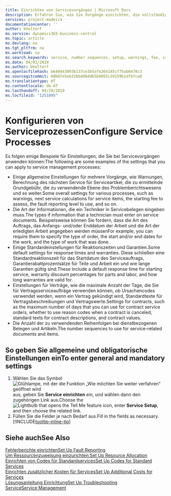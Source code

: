 ```yaml
---
title: Einrichten von Servicevorgängen | Microsoft Docs
description: Erfahren Sie, wie Sie Vorgänge einrichten, die vollständige Zufriedenheit Ihrer Debitoren mit Ihrem Debitorendienst sicherzustellen.
services: project-madeira
documentationcenter: ''
author: bholtorf
ms.service: dynamics365-business-central
ms.topic: article
ms.devlang: na
ms.tgt_pltfrm: na
ms.workload: na
ms.search.keywords: service, number sequences, setup, warnings, fee, contracts, warranties
ms.date: 04/01/2019
ms.author: bholtorf
ms.openlocfilehash: b640443093b137ce3b5afe264185cf75ab0478c3
ms.sourcegitcommit: 60b87e5eb32bb408dd65b9855c29159b1dfbfca8
ms.translationtype: HT
ms.contentlocale: de-AT
ms.lasthandoff: 04/29/2019
ms.locfileid: "1251095"
---
```

# <a name="configure-service-processes"></a><span data-ttu-id="71400-103">Konfigurieren von Serviceprozessen</span><span class="sxs-lookup"><span data-stu-id="71400-103">Configure Service Processes</span></span>
<span data-ttu-id="71400-104">Es folgen einige Beispiele für Einstellungen, die Sie bei Servicevorgängen anwenden können:</span><span class="sxs-lookup"><span data-stu-id="71400-104">The following are some examples of the settings that you can apply to service management processes:</span></span>  
  
* <span data-ttu-id="71400-105">Einige allgemeine Einstellungen für mehrere Vorgänge, wie Warnungen, Berechnung des nächsten Service für Serviceartikel, die zu ermittelnde Grundgebühr, die zu verwendende Ebene des Problemberichtswesens und so weiter.</span><span class="sxs-lookup"><span data-stu-id="71400-105">Some overall settings for various processes, such as warnings, next service calculations for service items, the starting fee to assess, the fault reporting level to use, and so on.</span></span>  
* <span data-ttu-id="71400-106">Die Art der Informationen, die ein Techniker in Servicebelegen eingeben muss.</span><span class="sxs-lookup"><span data-stu-id="71400-106">The types if information that a technician must enter on service documents.</span></span> <span data-ttu-id="71400-107">Beispielsweise können Sie fordern, dass die Art des Auftrags, das Anfangs- und/oder Enddatum der Arbeit und die Art der erledigten Arbeit angegeben werden müssen</span><span class="sxs-lookup"><span data-stu-id="71400-107">For example, you can require them to specify the type of order, the start and/or end dates for the work, and the type of work that was done.</span></span>  
* <span data-ttu-id="71400-108">Einige Standardeinstellungen für Reaktionszeiten und Garantien.</span><span class="sxs-lookup"><span data-stu-id="71400-108">Some default settings for response times and warranties.</span></span> <span data-ttu-id="71400-109">Diese schließen eine Standardreaktionszeit für das Startdatum des Serviceauftrags, Garantierabattprozentsätze für Teile und Arbeit ein und wie lange Garantien gültig sind.</span><span class="sxs-lookup"><span data-stu-id="71400-109">These include a default response time for starting service, warranty discount percentages for parts and labor, and how long warranties are valid for.</span></span>  
* <span data-ttu-id="71400-110">Einstellungen für Verträge, wie die maximale Anzahl der Tage, die Sie für Vertragsserviceaufträge verwenden können, ob Ursachencodes verwendet werden, wenn ein Vertrag gekündigt wird, Standardtexte für Vertragsbeschreibungen und Vertragswerte.</span><span class="sxs-lookup"><span data-stu-id="71400-110">Settings for contracts, such as the maximum number of days that you can use for contract service orders, whether to use reason codes when a contract is canceled, standard texts for contract descriptions, and contract values.</span></span>  
* <span data-ttu-id="71400-111">Die Anzahl der zu verwendenden Reihenfolgen bei dienstbezogenen Belegen und Artikeln.</span><span class="sxs-lookup"><span data-stu-id="71400-111">The number sequences to use for service-related documents and items.</span></span>  

## <a name="to-enter-general-and-mandatory-settings"></a><span data-ttu-id="71400-112">So geben Sie allgemeine und obligatorische Einstellungen ein</span><span class="sxs-lookup"><span data-stu-id="71400-112">To enter general and mandatory settings</span></span>
1. <span data-ttu-id="71400-113">Wählen Sie das Symbol ![Glühlampe, mit der die Funktion „Wie möchten Sie weiter verfahren“ geöffnet wird](media/ui-search/search_small.png "Wie möchten Sie weiter verfahren?") aus, geben Sie **Service einrichten** ein, und wählen dann den zugehörigen Link aus.</span><span class="sxs-lookup"><span data-stu-id="71400-113">Choose the ![Lightbulb that opens the Tell Me feature](media/ui-search/search_small.png "Tell me what you want to do") icon, enter **Service Setup**, and then choose the related link.</span></span>
2. <span data-ttu-id="71400-114">Füllen Sie die Felder je nach Bedarf aus.</span><span class="sxs-lookup"><span data-stu-id="71400-114">Fill in the fields as necessary.</span></span> [!INCLUDE[tooltip-inline-tip](includes/tooltip-inline-tip_md.md)]  

## <a name="see-also"></a><span data-ttu-id="71400-115">Siehe auch</span><span class="sxs-lookup"><span data-stu-id="71400-115">See Also</span></span>  
[<span data-ttu-id="71400-116">Fehlerberichte einrichten</span><span class="sxs-lookup"><span data-stu-id="71400-116">Set Up Fault Reporting</span></span>](service-how-setup-fault-reporting.md)  
[<span data-ttu-id="71400-117">Um Ressourcenzuweisung einzurichten:</span><span class="sxs-lookup"><span data-stu-id="71400-117">Set Up Resource Allocation</span></span>](service-how-setup-resource-allocation.md)  
[<span data-ttu-id="71400-118">Einrichten von Codes für Standardservices</span><span class="sxs-lookup"><span data-stu-id="71400-118">Set Up Codes for Standard Services</span></span>](service-how-setup-service-coding.md)  
[<span data-ttu-id="71400-119">Einrichten zusätzlicher Kosten für Services</span><span class="sxs-lookup"><span data-stu-id="71400-119">Set Up Additional Costs for Services</span></span>](service-how-setup-service-costs-pricing.md)  
[<span data-ttu-id="71400-120">Lösungsanleitung Einrichtung</span><span class="sxs-lookup"><span data-stu-id="71400-120">Set Up Troubleshooting</span></span>](service-how-setup-troubleshooting.md)  
[<span data-ttu-id="71400-121">Service</span><span class="sxs-lookup"><span data-stu-id="71400-121">Service Management</span></span>](service-service.md)  
